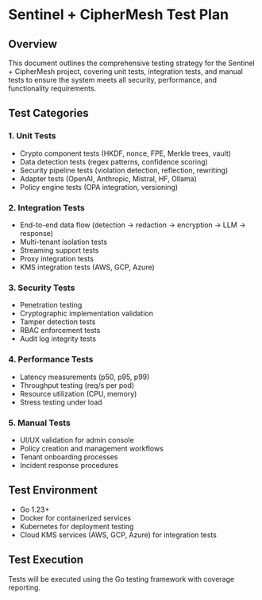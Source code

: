 # Sentinel + CipherMesh Test Plan

## Overview

This document outlines the comprehensive testing strategy for the Sentinel + CipherMesh project, covering unit tests, integration tests, and manual tests to ensure the system meets all security, performance, and functionality requirements.

## Test Categories

### 1. Unit Tests

- Crypto component tests (HKDF, nonce, FPE, Merkle trees, vault)
- Data detection tests (regex patterns, confidence scoring)
- Security pipeline tests (violation detection, reflection, rewriting)
- Adapter tests (OpenAI, Anthropic, Mistral, HF, Ollama)
- Policy engine tests (OPA integration, versioning)

### 2. Integration Tests

- End-to-end data flow (detection → redaction → encryption → LLM → response)
- Multi-tenant isolation tests
- Streaming support tests
- Proxy integration tests
- KMS integration tests (AWS, GCP, Azure)

### 3. Security Tests

- Penetration testing
- Cryptographic implementation validation
- Tamper detection tests
- RBAC enforcement tests
- Audit log integrity tests

### 4. Performance Tests

- Latency measurements (p50, p95, p99)
- Throughput testing (req/s per pod)
- Resource utilization (CPU, memory)
- Stress testing under load

### 5. Manual Tests

- UI/UX validation for admin console
- Policy creation and management workflows
- Tenant onboarding processes
- Incident response procedures

## Test Environment

- Go 1.23+
- Docker for containerized services
- Kubernetes for deployment testing
- Cloud KMS services (AWS, GCP, Azure) for integration tests

## Test Execution

Tests will be executed using the Go testing framework with coverage reporting.
